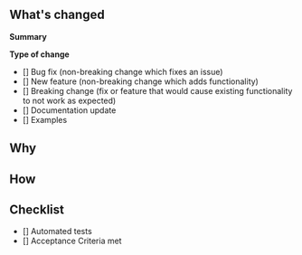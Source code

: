 ## What's changed

**Summary**

<!-- What changes are being made? Is this a change a bugfix or new functionality? -->

**Type of change**

- [] Bug fix (non-breaking change which fixes an issue)
- [] New feature (non-breaking change which adds functionality)
- [] Breaking change (fix or feature that would cause existing functionality to not work as expected)
- [] Documentation update
- [] Examples

## Why

<!-- Why are these changes needed? A link to the Jira issue may be sufficient -->

## How

<!-- How were these changes implemented? -->

## Checklist

<!-- Have you done all of these things?  -->
<!-- to check an item, place an "x" in the box like so: "- [x] Automated tests" -->

- [] Automated tests
- [] Acceptance Criteria met

<!-- add any additional comments -->
